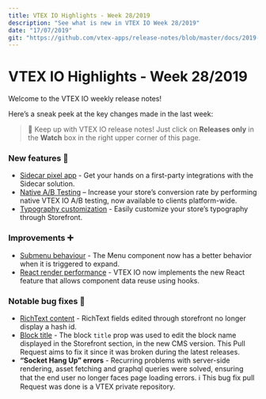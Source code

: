 ```yaml
---
title: VTEX IO Highlights - Week 28/2019
description: "See what is new in VTEX IO Week 28/2019"
date: "17/07/2019"
git: "https://github.com/vtex-apps/release-notes/blob/master/docs/2019-week-28/README.md"
---
```


# VTEX IO Highlights - Week 28/2019

Welcome to the VTEX IO weekly release notes!

Here’s a sneak peek at the key changes made in the last week:

> :bell: Keep up with VTEX IO release notes! Just click on **Releases only** in the **Watch** box in the right upper corner of this page.

### New features :rocket:

- [Sidecar pixel app](sidecar-pixel-app.md) - Get your hands on a first-party integrations with the Sidecar solution.
- [Native A/B Testing](native-ab-testing.md) – Increase your store’s conversion rate by performing native VTEX IO A/B testing, now available to clients platform-wide.
- [Typography customization](typography-customization.md) - Easily customize your store’s typography through Storefront.

### Improvements :heavy_plus_sign:

- [Submenu behaviour](submenu-behavior.md) - The Menu component now has a better behavior when it is triggered to expand.
- [React render performance](react-render-performance.md) - VTEX IO now implements the new React feature that allows component data reuse using hooks.

### Notable bug fixes :bug:

- [RichText content](https://github.com/vtex-apps/admin-pages/pull/241) - RichText fields edited through storefront no longer display a hash id.
- [Block title](https://github.com/vtex-apps/render-runtime/pull/345) - The block `title` prop was used to edit the block name displayed in the Storefront section, in the new CMS version. This Pull Request aims to fix it since it was broken during the latest releases.
- **“Socket Hang Up” errors** - Recurring problems with server-side rendering, asset fetching and graphql queries were solved, ensuring that the end user no longer faces page loading errors. :information_source: This bug fix pull Request was done is a VTEX private repository.
